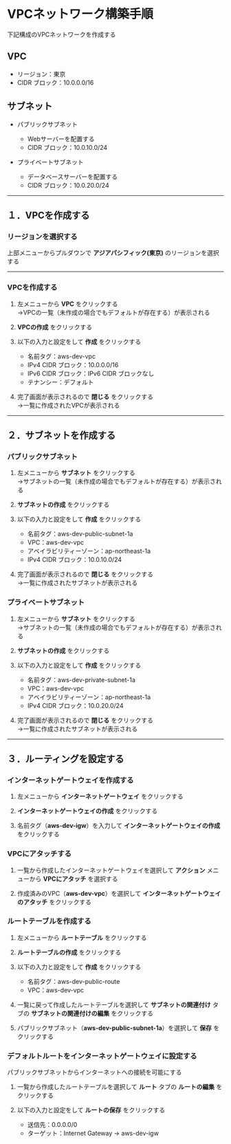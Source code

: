 # VPCネットワーク構築手順

下記構成のVPCネットワークを作成する

## VPC

* リージョン：東京
* CIDR ブロック：10.0.0.0/16

## サブネット

* パブリックサブネット
  * Webサーバーを配置する
  * CIDR ブロック：10.0.10.0/24

* プライベートサブネット
  * データベースサーバーを配置する
  * CIDR ブロック：10.0.20.0/24

***

## １．VPCを作成する

### リージョンを選択する

上部メニューからプルダウンで __アジアパシフィック(東京)__ のリージョンを選択する

***

### VPCを作成する

1. 左メニューから __VPC__ をクリックする  
  →VPCの一覧（未作成の場合でもデフォルトが存在する）が表示される

2. __VPCの作成__ をクリックする

3. 以下の入力と設定をして __作成__ をクリックする
    * 名前タグ：aws-dev-vpc
    * IPv4 CIDR ブロック：10.0.0.0/16
    * IPv6 CIDR ブロック：IPv6 CIDR ブロックなし
    * テナンシー：デフォルト

4. 完了画面が表示されるので __閉じる__ をクリックする  
  →一覧に作成されたVPCが表示される

***

## ２．サブネットを作成する

### パブリックサブネット

1. 左メニューから __サブネット__ をクリックする  
  →サブネットの一覧（未作成の場合でもデフォルトが存在する）が表示される

2. __サブネットの作成__ をクリックする

3. 以下の入力と設定をして __作成__ をクリックする
    * 名前タグ：aws-dev-public-subnet-1a
    * VPC：aws-dev-vpc
    * アベイラビリティーゾーン：ap-northeast-1a
    * IPv4 CIDR ブロック：10.0.10.0/24

4. 完了画面が表示されるので __閉じる__ をクリックする  
  →一覧に作成されたサブネットが表示される

### プライベートサブネット

1. 左メニューから __サブネット__ をクリックする  
  →サブネットの一覧（未作成の場合でもデフォルトが存在する）が表示される

2. __サブネットの作成__ をクリックする

3. 以下の入力と設定をして __作成__ をクリックする
    * 名前タグ：aws-dev-private-subnet-1a
    * VPC：aws-dev-vpc
    * アベイラビリティーゾーン：ap-northeast-1a
    * IPv4 CIDR ブロック：10.0.20.0/24

4. 完了画面が表示されるので __閉じる__ をクリックする  
  →一覧に作成されたサブネットが表示される

***

## ３．ルーティングを設定する

### インターネットゲートウェイを作成する

1. 左メニューから __インターネットゲートウェイ__ をクリックする

2. __インターネットゲートウェイの作成__ をクリックする

3. 名前タグ（__aws-dev-igw__）を入力して __インターネットゲートウェイの作成__ をクリックする

### VPCにアタッチする

1. 一覧から作成したインターネットゲートウェイを選択して __アクション__ メニューから __VPCにアタッチ__ を選択する

2. 作成済みのVPC（__aws-dev-vpc__）を選択して __インターネットゲートウェイのアタッチ__ をクリックする

### ルートテーブルを作成する

1. 左メニューから __ルートテーブル__ をクリックする

2. __ルートテーブルの作成__ をクリックする

3. 以下の入力と設定をして __作成__ をクリックする
    * 名前タグ：aws-dev-public-route
    * VPC：aws-dev-vpc

4. 一覧に戻って作成したルートテーブルを選択して __サブネットの関連付け__ タブの __サブネットの関連付けの編集__ をクリックする

5. パブリックサブネット（__aws-dev-public-subnet-1a__）を選択して __保存__ をクリックする

### デフォルトルートをインターネットゲートウェイに設定する

パブリックサブネットからインターネットへの接続を可能にする

1. 一覧から作成したルートテーブルを選択して __ルート__ タブの __ルートの編集__ をクリックする

2. 以下の入力と設定をして __ルートの保存__ をクリックする
    * 送信先：0.0.0.0/0
    * ターゲット：Internet Gateway → aws-dev-igw
